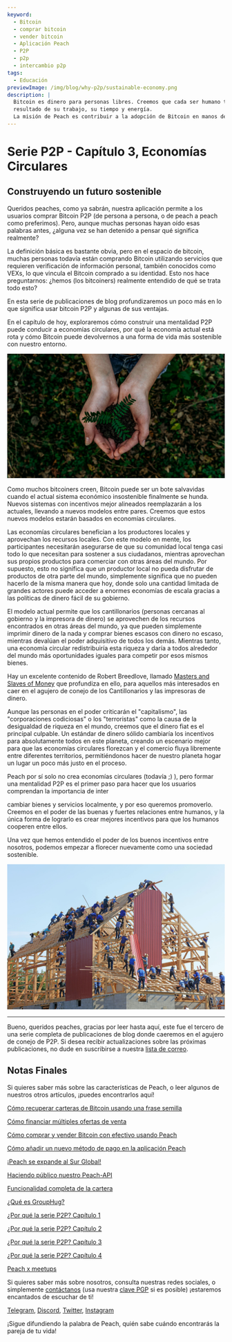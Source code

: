 ```yaml
---
keyword:
  - Bitcoin
  - comprar bitcoin
  - vender bitcoin
  - Aplicación Peach
  - P2P
  - p2p
  - intercambio p2p
tags:
  - Educación
previewImage: /img/blog/why-p2p/sustainable-economy.png
description: |
  Bitcoin es dinero para personas libres. Creemos que cada ser humano tiene el derecho de elegir qué dinero utiliza para almacenar su riqueza, el
  resultado de su trabajo, su tiempo y energía.
  La misión de Peach es contribuir a la adopción de Bitcoin en manos de las personas.
---
```


# Serie P2P - Capítulo 3, Economías Circulares

## Construyendo un futuro sostenible

Queridos peaches, como ya sabrán, nuestra aplicación permite a los usuarios comprar Bitcoin P2P (de persona a persona, o de peach a peach como preferimos). Pero, aunque muchas personas hayan oído esas palabras antes, ¿alguna vez se han detenido a pensar qué significa realmente?

La definición básica es bastante obvia, pero en el espacio de bitcoin, muchas personas todavía están comprando Bitcoin utilizando servicios que requieren verificación de información personal, también conocidos como VEXs, lo que vincula el Bitcoin comprado a su identidad. Esto nos hace preguntarnos: ¿hemos (los bitcoiners) realmente entendido de qué se trata todo esto?

En esta serie de publicaciones de blog profundizaremos un poco más en lo que significa usar bitcoin P2P y algunas de sus ventajas.

En el capítulo de hoy, exploraremos cómo construir una mentalidad P2P puede conducir a economías circulares, por qué la economía actual está rota y cómo Bitcoin puede devolvernos a una forma de vida más sostenible con nuestro entorno.

![volver a las raíces](/img/blog/why-p2p/sustainable.png)

Como muchos bitcoiners creen, Bitcoin puede ser un bote salvavidas cuando el actual sistema económico insostenible finalmente se hunda. Nuevos sistemas con incentivos mejor alineados reemplazarán a los actuales, llevando a nuevos modelos entre pares. Creemos que estos nuevos modelos estarán basados en economías circulares.

Las economías circulares benefician a los productores locales y aprovechan los recursos locales. Con este modelo en mente, los participantes necesitarán asegurarse de que su comunidad local tenga casi todo lo que necesitan para sostener a sus ciudadanos, mientras aprovechan sus propios productos para comerciar con otras áreas del mundo. Por supuesto, esto no significa que un productor local no pueda disfrutar de productos de otra parte del mundo, simplemente significa que no pueden hacerlo de la misma manera que hoy, donde solo una cantidad limitada de grandes actores puede acceder a enormes economías de escala gracias a las políticas de dinero fácil de su gobierno.

El modelo actual permite que los cantillonarios (personas cercanas al gobierno y la impresora de dinero) se aprovechen de los recursos encontrados en otras áreas del mundo, ya que pueden simplemente imprimir dinero de la nada y comprar bienes escasos con dinero no escaso, mientras devalúan el poder adquisitivo de todos los demás. Mientras tanto, una economía circular redistribuiría esta riqueza y daría a todos alrededor del mundo más oportunidades iguales para competir por esos mismos bienes.

Hay un excelente contenido de Robert Breedlove, llamado [Masters and Slaves of Money](https://breedlove22.medium.com/masters-and-slaves-of-money-255ecc93404f) que profundiza en ello, para aquellos más interesados en caer en el agujero de conejo de los Cantillonarios y las impresoras de dinero.

Aunque las personas en el poder criticarán el "capitalismo", las "corporaciones codiciosas" o los "terroristas" como la causa de la desigualdad de riqueza en el mundo, creemos que el dinero fiat es el principal culpable. Un estándar de dinero sólido cambiaría los incentivos para absolutamente todos en este planeta, creando un escenario mejor para que las economías circulares florezcan y el comercio fluya libremente entre diferentes territorios, permitiéndonos hacer de nuestro planeta hogar un lugar un poco más justo en el proceso.

Peach por sí solo no crea economías circulares (todavía ;) ), pero formar una mentalidad P2P es el primer paso para hacer que los usuarios comprendan la importancia de inter

cambiar bienes y servicios localmente, y por eso queremos promoverlo. Creemos en el poder de las buenas y fuertes relaciones entre humanos, y la única forma de lograrlo es crear mejores incentivos para que los humanos cooperen entre ellos.

Una vez que hemos entendido el poder de los buenos incentivos entre nosotros, podemos empezar a florecer nuevamente como una sociedad sostenible.

![cooperación](/img/blog/why-p2p/cooperation.jpeg)

---

Bueno, queridos peaches, gracias por leer hasta aquí, este fue el tercero de una serie completa de publicaciones de blog donde caeremos en el agujero de conejo de P2P. Si desea recibir actualizaciones sobre las próximas publicaciones, no dude en suscribirse a nuestra [lista de correo](https://peachbitcoin.com/es).


## Notas Finales

Si quieres saber más sobre las características de Peach, o leer algunos de nuestros otros artículos, ¡puedes encontrarlos aquí!

[Cómo recuperar carteras de Bitcoin usando una frase semilla](https://peachbitcoin.com/es/blog/how-to-restore-peach-wallet/)

[Cómo financiar múltiples ofertas de venta](https://peachbitcoin.com/es/blog/funding-multiple-sell-offers/)

[Cómo comprar y vender Bitcoin con efectivo usando Peach](https://peachbitcoin.com/es/blog/how-to-buy-and-sell-bitcoin-with-cash-using-peach/)

[Cómo añadir un nuevo método de pago en la aplicación Peach](https://peachbitcoin.com/es/blog/how-to-add-a-payment-method/)

[¡Peach se expande al Sur Global!](https://peachbitcoin.com/es/blog/peach-expands-to-the-global-south/)

[Haciendo público nuestro Peach-API](https://peachbitcoin.com/es/blog/making-our-peach-api-public/)

[Funcionalidad completa de la cartera](https://peachbitcoin.com/es/blog/full-wallet-functionality/)

[¿Qué es GroupHug?](https://peachbitcoin.com/es/blog/group-hug/)

[¿Por qué la serie P2P? Capítulo 1](https://peachbitcoin.com/es/blog/why-p2p-chapter-1/)

[¿Por qué la serie P2P? Capítulo 2](https://peachbitcoin.com/es/blog/why-p2p-chapter-2/)

[¿Por qué la serie P2P? Capítulo 3](https://peachbitcoin.com/es/blog/why-p2p-chapter-3-circular-economies/)

[¿Por qué la serie P2P? Capítulo 4](https://peachbitcoin.com/es/blog/why-p2p-chapter-4-chains-of-trust/)

[Peach x meetups](https://peachbitcoin.com/es/blog/peach-for-meetups/)

Si quieres saber más sobre nosotros, consulta nuestras redes sociales, o simplemente [contáctanos](mailto:hello@peachbitcoin.com) (usa nuestra [clave PGP](https://keys.openpgp.org/vks/v1/by-fingerprint/48339A19645E2E53488E0E5479E1B270FACD1BD2) si es posible) ¡estaremos encantados de escuchar de ti!

[Telegram](https://t.me/+GkOW1J-ixBBkZWRk), [Discord](https://discord.gg/ypeHz3SW54), [Twitter](https://twitter.com/peachbitcoin), [Instagram](https://instagram.com/peachbitcoin)

¡Sigue difundiendo la palabra de Peach, quién sabe cuándo encontrarás la pareja de tu vida!
